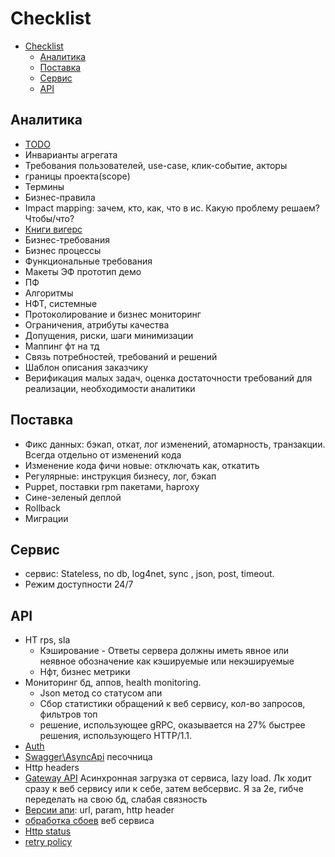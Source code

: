 # Checklist

- [Checklist](#checklist)
  - [Аналитика](#аналитика)
  - [Поставка](#поставка)
  - [Сервис](#сервис)
  - [API](#api)

## Аналитика

- [TODO](https://docs.google.com/document/d/1Z6-Mzzca5ASOoVVyQ1HmlzMt29Qfv146ZUZQFA4kDGQ/edit?usp=sharing)
- Инварианты агрегата
- Требования пользователей, use-case, клик-событие, акторы
- границы проекта(scope)
- Термины
- Бизнес-правила
- Impact mapping: зачем, кто, как, что в ис. Какую проблему решаем? Чтобы/что?
- [Книги вигерс](https://iiba.ru/top-20-books-on-business-analysis-for-business-analysts/)
- Бизнес-требования
- Бизнес процессы
- Функциональные требования
- Макеты ЭФ прототип демо
- ПФ
- Алгоритмы
- НФТ, системные
- Протоколирование и бизнес мониторинг
- Ограничения, атрибуты качества
- Допущения, риски, шаги минимизации
- Маппинг фт на тд
- Связь потребностей, требований и решений
- Шаблон описания заказчику
- Верификация малых задач, оценка достаточности требований для реализации, необходимости аналитики

## Поставка

- Фикс данных: бэкап, откат, лог изменений, атомарность, транзакции. Всегда отдельно от изменений кода
- Изменение кода фичи новые: отключать как, откатить
- Регулярные: инструкция бизнесу, лог, бэкап
- Puppet, поставки rpm пакетами, haproxy
- Сине-зеленый деплой
- Rollback
- Миграции

## Сервис

- сервис: Stateless, no db, log4net, sync , json, post, timeout.
- Режим доступности 24/7

## API

- НТ rps, sla
  - Кэширование - Ответы сервера должны иметь явное или неявное обозначение как кэшируемые или некэшируемые
  - Нфт, бизнес метрики
- Мониторинг бд, аппов, health monitoring.
  - Json метод со статусом апи
  - Сбор статистики обращений к веб сервису, кол-во запросов, фильтров топ
  - решение, использующее gRPC, оказывается на 27% быстрее решения, использующего HTTP/1.1.
- [Auth](../arch/ability/security.md)
- [Swagger\AsyncApi](../api/api.md) песочница
- Http headers
- [Gateway API](../arch/pattern/integration/pattern.integration.md)
Асинхронная загрузка от сервиса, lazy load. Лк ходит сразу к веб сервису или к себе, затем вебсервис. Я за 2е, гибче переделать на свою бд, слабая связность
- [Версии апи](../api/api.md): url, param, http header
- [обработка сбоев](../arch/pattern/fault.tolerance/pattern.failure.md) веб сервиса
- [Http status](../api/api-http-status.md)
- [retry policy](../arch/pattern/fault.tolerance/pattern.failure.md)